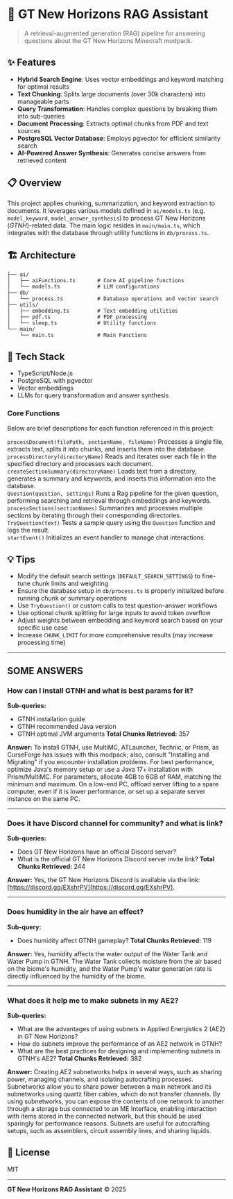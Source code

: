# 🚀 GT New Horizons RAG Assistant

> A retrieval-augmented generation (RAG) pipeline for answering questions about the GT New Horizons Minecraft modpack.

## ✨ Features

- **Hybrid Search Engine**: Uses vector embeddings and keyword matching for optimal results
- **Text Chunking**: Splits large documents (over 30k characters) into manageable parts
- **Query Transformation**: Handles complex questions by breaking them into sub-queries
- **Document Processing**: Extracts optimal chunks from PDF and text sources
- **PostgreSQL Vector Database**: Employs pgvector for efficient similarity search
- **AI-Powered Answer Synthesis**: Generates concise answers from retrieved content

## 📋 Overview

This project applies chunking, summarization, and keyword extraction to documents. It leverages various models defined in `ai/models.ts` (e.g. `model_keyword`, `model_answer_synthesis`) to process GT New Horizons (*GTNH*)-related data. The main logic resides in `main/main.ts`, which integrates with the database through utility functions in `db/process.ts`.

## 🏗️ Architecture

```
├── ai/
│   ├── aiFunctions.ts       # Core AI pipeline functions
│   └── models.ts            # LLM configurations
├── db/
│   └── process.ts           # Database operations and vector search
├── utils/
│   ├── embedding.ts         # Text embedding utilities
│   ├── pdf.ts               # PDF processing
│   └── sleep.ts             # Utility functions
└── main/
    └── main.ts              # Main Functions
```

## 🔧 Tech Stack

- TypeScript/Node.js
- PostgreSQL with pgvector
- Vector embeddings
- LLMs for query transformation and answer synthesis


### Core Functions
Below are brief descriptions for each function referenced in this project:

`processDocument(filePath, sectionName, fileName)` Processes a single file, extracts text, splits it into chunks, and inserts them into the database.  
`processDirectory(directoryName)` Reads and iterates over each file in the specified directory and processes each document.  
`createSectionSummary(directoryName)` Loads text from a directory, generates a summary and keywords, and inserts this information into the database.  
`Question(question, settings)` Runs a Rag pipeline for the given question, performing searching and retrieval through embeddings and keywords.  
`processSections(sectionNames)` Summarizes and processes multiple sections by iterating through their corresponding directories.  
`TryQuestion(text)` Tests a sample query using the `Question` function and logs the result.  
`startEvent()` Initializes an event handler to manage chat interactions.
## 💡 Tips

- Modify the default search settings (`DEFAULT_SEARCH_SETTINGS`) to fine-tune chunk limits and weighting
- Ensure the database setup in `db/process.ts` is properly initialized before running chunk or summary operations
- Use `TryQuestion()` or custom calls to test question-answer workflows
- Use optional chunk splitting for large inputs to avoid token overflow
- Adjust weights between embedding and keyword search based on your specific use case
- Increase `CHUNK_LIMIT` for more comprehensive results (may increase processing time)

---

## SOME ANSWERS

### How can I install GTNH and what is best params for it?

**Sub-queries:**

* GTNH installation guide
* GTNH recommended Java version
* GTNH optimal JVM arguments
  **Total Chunks Retrieved:** 357

**Answer:**
To install GTNH, use MultiMC, ATLauncher, Technic, or Prism, as CurseForge has issues with this modpack; also, consult "Installing and Migrating" if you encounter installation problems. For best performance, optimize Java's memory setup or use a Java 17+ installation with Prism/MultiMC. For parameters, allocate 4GB to 6GB of RAM, matching the minimum and maximum. On a low-end PC, offload server lifting to a spare computer, even if it is lower performance, or set up a separate server instance on the same PC.

---

### Does it have Discord channel for community? and what is link?

**Sub-queries:**

* Does GT New Horizons have an official Discord server?
* What is the official GT New Horizons Discord server invite link?
  **Total Chunks Retrieved:** 244

**Answer:**
Yes, the GT New Horizons Discord is available via the link: [https://discord.gg/EXshrPV](https://discord.gg/EXshrPV).

---

### Does humidity in the air have an effect?

**Sub-query:**

* Does humidity affect GTNH gameplay?
  **Total Chunks Retrieved:** 119

**Answer:**
Yes, humidity affects the water output of the Water Tank and Water Pump in GTNH. The Water Tank collects moisture from the air based on the biome's humidity, and the Water Pump's water generation rate is directly influenced by the humidity of the biome.

---

### What does it help me to make subnets in my AE2?

**Sub-queries:**

* What are the advantages of using subnets in Applied Energistics 2 (AE2) in GT New Horizons?
* How do subnets improve the performance of an AE2 network in GTNH?
* What are the best practices for designing and implementing subnets in GTNH's AE2?
  **Total Chunks Retrieved:** 382

**Answer:**
Creating AE2 subnetworks helps in several ways, such as sharing power, managing channels, and isolating autocrafting processes. Subnetworks allow you to share power between a main network and its subnetworks using quartz fiber cables, which do not transfer channels. By using subnetworks, you can expose the contents of one network to another through a storage bus connected to an ME Interface, enabling interaction with items stored in the connected network, but this should be used sparingly for performance reasons. Subnets are useful for autocrafting setups, such as assemblers, circuit assembly lines, and sharing liquids.






## 📝 License

MIT

---

**GT New Horizons RAG Assistant** © 2025

